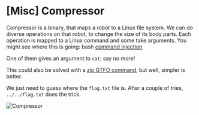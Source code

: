 # [Misc] Compressor

Compressor is a binary, that maps a robot to a Linux file system. We can do diverse operations on that robot, to change the size of its body parts. Each operation is mapped to a Linux command and some take arguments. You might see where this is going: bash [command injection](https://owasp.org/www-community/attacks/Command_Injection)

One of them gives an argument to `cat`: say no more!

This could also be solved with a [zip GTFO command](https://gtfobins.github.io/gtfobins/zip/), but well, simpler is better.

We just need to guess where the `flag.txt` file is. After a couple of tries, `../../flag.txt` does the trick.

![Compressor](./img/misc_compressor)
